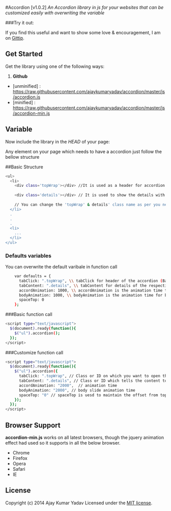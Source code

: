 #Accordion [v1.0.2]
*An Accordion library in js for your websites that can be customized easily with overwriting the variable*

###Try it out:

If you find this useful and want to show some love & encouragement, I am on [Gittip](https://www.gittip.com/ajaykumaryadav/).

## Get Started

Get the library using one of the following ways:

1. **Github**

 - [unminified] : https://raw.githubusercontent.com/ajaykumaryadav/accordion/master/js/accordion.js
 - [minified] : https://raw.githubusercontent.com/ajaykumaryadav/accordion/master/js/accordion-min.js

## Variable
Now include the library in the *HEAD* of your page:

Any element on your page which needs to have a accordion just follow the bellow structure

##Basic Structure
```sh
<ul>
  <li>
    <div class='topWrap'></div> //It is used as a header for accordion
    
    <div class='details'></div> // It is used to show the details with respective to each accoridion
    
    // You can change the 'topWrap' & details' class name as per you need, then you just need to pass the class name.
  </li>
  .
  .
  .
  <li>
    ...
  </li>
</ul>  
```

### Defaults variables
You can overwrite the default varibale in function call
```sh
    var defaults = {
      tabClick: ".topWrap", \\ tabClick for header of the accordion (Basicly for the click)
      tabContent: ".details", \\ tabContent for details of the respective header (accordion)
      accordAnimation: 1000, \\ accordAnimation is the animation time to open the accordion
      bodyAnimation: 1000, \\ bodyAnimation is the animation time for body to take while sliding
      spaceTop: 0
    };
```

###Basic function call
```sh
<script type="text/javascript">
  $(document).ready(function(){
    $("ul").accordion();
  });
</script>
```

###Customize function call
```sh
<script type="text/javascript">
  $(document).ready(function(){
    $("ul").accordion({
      tabClick: ".topWrap", // Class or ID on which you want to open the content
      tabContent: ".details", // Class or ID which tells the content to show on click
      accordAnimation: "2000",  // animation time
      bodyAnimation: "2000", // body slide animation time
      spaceTop: "0" // spaceTop is uesd to maintain the offset from top (eg 100,50 etc). Wrong way (100px, 20px etc)
    });
  });
</script>
```

## Browser Support
**accordion-min.js** works on all latest browsers, though the jquery animation effect had used so it supports in all the below browser.

- Chrome 
- Firefox
- Opera
- Safari
- IE 

## License
Copyright (c) 2014 Ajay Kumar Yadav
Licensed under the [MIT license](http://opensource.org/licenses/MIT).
